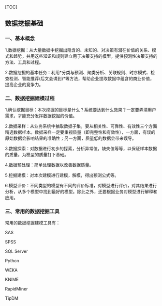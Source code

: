 [TOC]

## 数据挖掘基础

### 一、基本概念

1.数据挖掘：从大量数据中挖掘出隐含的、未知的、对决策有潜在价值的关系、模式和趋势，并用这些知识和规则建立用于决策支持的模型，提供预测性决策支持的方法、工具和过程。

2.数据挖掘的基本任务：利用*分类与预测、聚类分析、关联规则、时序模式、检查检测、智能推荐(后文会讲到)*等方法，帮助企业提取数据中蕴含的商业价值，提高企业的竞争力。

### 二、数据挖掘建模过程

1.确认挖掘目标：本次挖掘的目标是什么？系统要达到什么效果？一定要弄清用户需求，才能充分发挥数据挖掘的价值。

2.数据采样：从业务系统中抽取数据子集，要从相关性、可靠性、有效性三个方面精选数据样本。数据采样一定要重视质量（即完整性和有效性），一方面，有误的原始数据会影响结果的准确性；另一方面，质量低的数据会带来误导。

3.数据探索：对数据进行初步的探索，分析异常值，缺失值等等，以保证样本数据的质量，为模型的质量打下基础。

4.数据预处理：简单处理数据以改善数据质量。

5.挖掘建模：对本次建模进行建模，解模，得出预测公式等。

6.模型评价：不同类型的模型有不同的评价标准，对模型进行评价，对其结果进行分析，从多个模型中找到最好的模型。除此之外，还要根据业务对模型进行解释和应用。

### 三、常用的数据挖掘工具

常用的数据挖掘建模工具有：

SAS   

SPSS   

SQL Server  

Python

WEKA

KNIME

RapidMiner

TipDM  